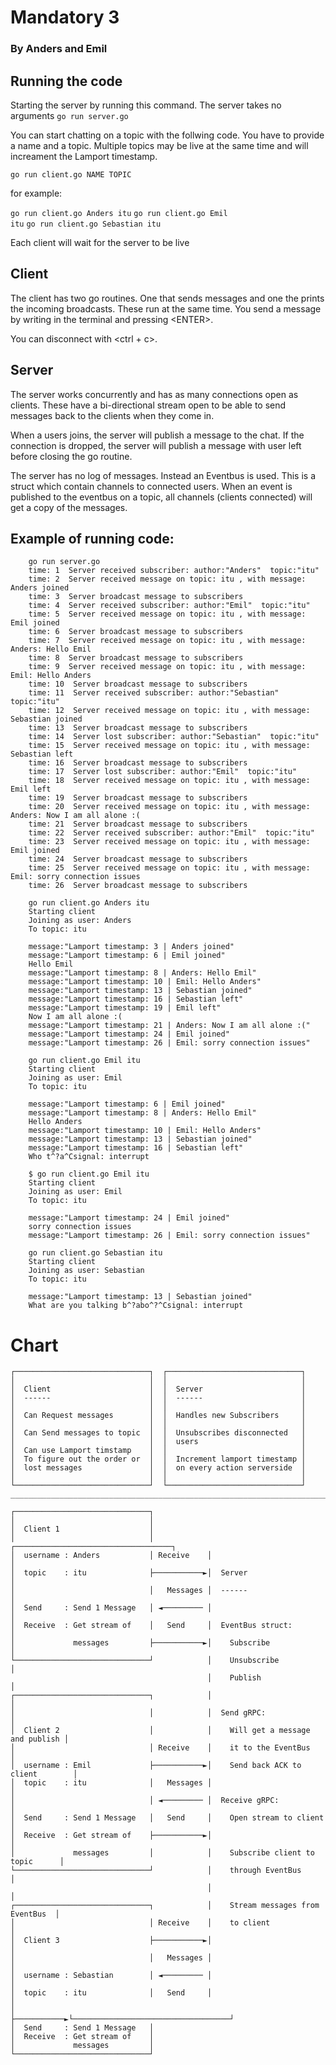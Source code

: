 # Mandatory 3
### By Anders and Emil
## Running the code

Starting the server by running this command. The server takes no arguments
<code>go run server.go</code>

You can start chatting on a topic with the follwing code. You have to provide a name and a topic. Multiple topics may be live at the same time and will increament the Lamport timestamp. 

<code>go run client.go NAME TOPIC</code>

for example:

<code>go run client.go Anders itu</code>
<code>go run client.go Emil itu</code>
<code>go run client.go Sebastian itu</code>

Each client will wait for the server to be live

## Client
The client has two go routines. One that sends messages and one the prints the incoming broadcasts. These run at the same time. You send a message by writing in the terminal and pressing \<ENTER\>.

You can disconnect with \<ctrl + c\>.

## Server
The server works concurrently and has as many connections open as clients. These have a bi-directional stream open to be able to send messages back to the clients when they come in.

When a users joins, the server will publish a message to the chat. If the connection is dropped, the server will publish a message with user left before closing the go routine.

The server has no log of messages. Instead an Eventbus is used. This is a struct which contain channels to connected users. When an event is published to the eventbus on a topic, all channels (clients connected) will get a copy of the messages.

## Example of running code:

```
    go run server.go 
    time: 1  Server received subscriber: author:"Anders"  topic:"itu"
    time: 2  Server received message on topic: itu , with message: Anders joined
    time: 3  Server broadcast message to subscribers
    time: 4  Server received subscriber: author:"Emil"  topic:"itu"
    time: 5  Server received message on topic: itu , with message: Emil joined
    time: 6  Server broadcast message to subscribers
    time: 7  Server received message on topic: itu , with message: Anders: Hello Emil
    time: 8  Server broadcast message to subscribers
    time: 9  Server received message on topic: itu , with message: Emil: Hello Anders
    time: 10  Server broadcast message to subscribers
    time: 11  Server received subscriber: author:"Sebastian"  topic:"itu"
    time: 12  Server received message on topic: itu , with message: Sebastian joined
    time: 13  Server broadcast message to subscribers
    time: 14  Server lost subscriber: author:"Sebastian"  topic:"itu"
    time: 15  Server received message on topic: itu , with message: Sebastian left
    time: 16  Server broadcast message to subscribers
    time: 17  Server lost subscriber: author:"Emil"  topic:"itu"
    time: 18  Server received message on topic: itu , with message: Emil left
    time: 19  Server broadcast message to subscribers
    time: 20  Server received message on topic: itu , with message: Anders: Now I am all alone :(
    time: 21  Server broadcast message to subscribers
    time: 22  Server received subscriber: author:"Emil"  topic:"itu"
    time: 23  Server received message on topic: itu , with message: Emil joined
    time: 24  Server broadcast message to subscribers
    time: 25  Server received message on topic: itu , with message: Emil: sorry connection issues
    time: 26  Server broadcast message to subscribers
```

```
    go run client.go Anders itu
    Starting client
    Joining as user: Anders
    To topic: itu

    message:"Lamport timestamp: 3 | Anders joined"          
    message:"Lamport timestamp: 6 | Emil joined"            
    Hello Emil                                              
    message:"Lamport timestamp: 8 | Anders: Hello Emil"     
    message:"Lamport timestamp: 10 | Emil: Hello Anders"    
    message:"Lamport timestamp: 13 | Sebastian joined"      
    message:"Lamport timestamp: 16 | Sebastian left"        
    message:"Lamport timestamp: 19 | Emil left"             
    Now I am all alone :(                                   
    message:"Lamport timestamp: 21 | Anders: Now I am all alone :("
    message:"Lamport timestamp: 24 | Emil joined"           
    message:"Lamport timestamp: 26 | Emil: sorry connection issues"
```

```
    go run client.go Emil itu
    Starting client
    Joining as user: Emil
    To topic: itu

    message:"Lamport timestamp: 6 | Emil joined"            
    message:"Lamport timestamp: 8 | Anders: Hello Emil"     
    Hello Anders                                            
    message:"Lamport timestamp: 10 | Emil: Hello Anders"    
    message:"Lamport timestamp: 13 | Sebastian joined"      
    message:"Lamport timestamp: 16 | Sebastian left"        
    Who t^?a^Csignal: interrupt 

    $ go run client.go Emil itu
    Starting client
    Joining as user: Emil
    To topic: itu

    message:"Lamport timestamp: 24 | Emil joined"           
    sorry connection issues                                 
    message:"Lamport timestamp: 26 | Emil: sorry connection issues"
```
```
    go run client.go Sebastian itu
    Starting client
    Joining as user: Sebastian
    To topic: itu

    message:"Lamport timestamp: 13 | Sebastian joined"      
    What are you talking b^?abo^?^Csignal: interrupt
```
# Chart
```
┌──────────────────────────────┐  ┌──────────────────────────────┐
│                              │  │                              │
│  Client                      │  │  Server                      │
│  ------                      │  │  ------                      │
│                              │  │                              │
│  Can Request messages        │  │  Handles new Subscribers     │
│                              │  │                              │
│  Can Send messages to topic  │  │  Unsubscribes disconnected   │
│                              │  │  users                       │
│  Can use Lamport timstamp    │  │                              │
│  To figure out the order or  │  │  Increment lamport timestamp │
│  lost messages               │  │  on every action serverside  │
│                              │  │                              │
└──────────────────────────────┘  └──────────────────────────────┘
_________________________________________________________________________________

┌──────────────────────────────┐
│                              │
│  Client 1                    │
│                              │            ┌───────────────────────────────────┐
│  username : Anders           │ Receive    │                                   │
│  topic    : itu              ├───────────►│  Server                           │
│                              │   Messages │  ------                           │
│  Send     : Send 1 Message   │ ◄───────── │                                   │
│  Receive  : Get stream of    │   Send     │  EventBus struct:                 │
│             messages         ├───────────►│    Subscribe                      │
└──────────────────────────────┘            │    Unsubscribe                    │
                                            │    Publish                        │
┌──────────────────────────────┐            │                                   │
│                              │            │  Send gRPC:                       │
│  Client 2                    │            │    Will get a message and publish │
│                              │ Receive    │    it to the EventBus             │
│  username : Emil             ├───────────►│    Send back ACK to client        │
│  topic    : itu              │   Messages │                                   │
│                              │ ◄───────── │  Receive gRPC:                    │
│  Send     : Send 1 Message   │   Send     │    Open stream to client          │
│  Receive  : Get stream of    ├───────────►│                                   │
│             messages         │            │    Subscribe client to topic      │
└──────────────────────────────┘            │    through EventBus               │
                                            │                                   │
┌──────────────────────────────┐            │    Stream messages from EventBus  │
│                              │ Receive    │    to client                      │
│  Client 3                    ├───────────►│                                   │
│                              │   Messages │                                   │
│  username : Sebastian        │ ◄───────── │                                   │
│  topic    : itu              │   Send     │                                   │
│                              ├───────────►└───────────────────────────────────┘
│  Send     : Send 1 Message   │
│  Receive  : Get stream of    │
│             messages         │
└──────────────────────────────┘ 
```

